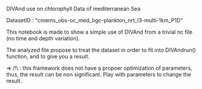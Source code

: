 DIVAnd use on chlorophyll Data of mediterranean Sea


DatasetID : "cmems_obs-oc_med_bgc-plankton_nrt_l3-multi-1km_P1D"

This notebook is made to show a simple use of DIVAnd from a trivial nc file (no time and depth variation).

The analyzed file propose to treat the dataset in order to fit into DIVAndrun() function, and to give you a result.



=> /!\ : this framework does not have a propoer optimization of parameters, thus, the result can be non significant. Play with parameters to change the result.
